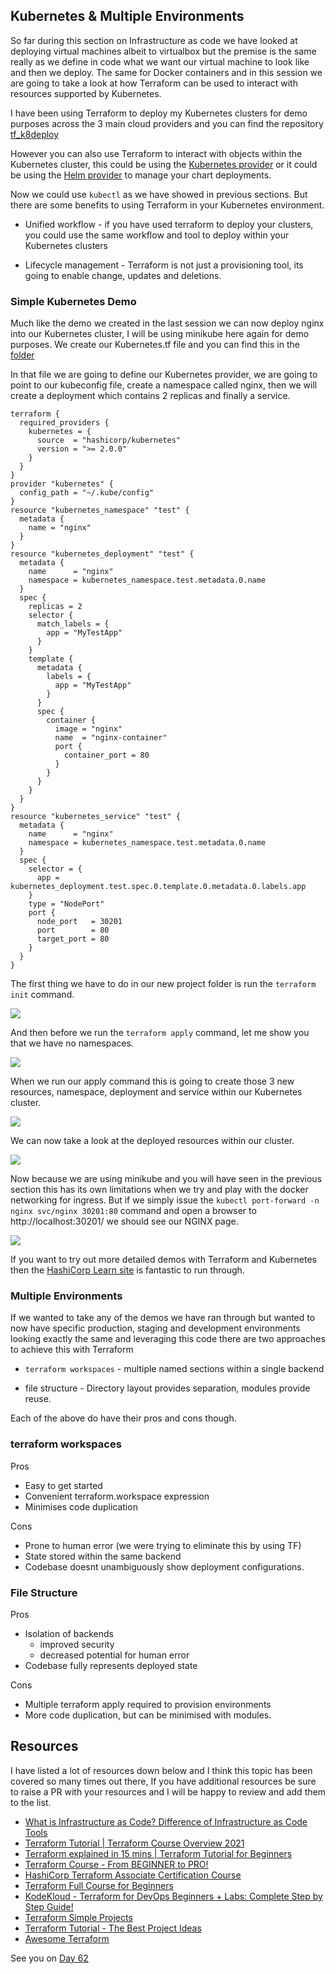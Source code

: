 ## Kubernetes & Multiple Environments 

So far during this section on Infrastructure as code we have looked at deploying virtual machines albeit to virtualbox but the premise is the same really as we define in code what we want our virtual machine to look like and then we deploy. The same for Docker containers and in this session we are going to take a look at how Terraform can be used to interact with resources supported by Kubernetes.

I have been using Terraform to deploy my Kubernetes clusters for demo purposes across the 3 main cloud providers and you can find the repository [tf_k8deploy](https://github.com/MichaelCade/tf_k8deploy)

However you can also use Terraform to interact with objects within the Kubernetes cluster, this could be using the [Kubernetes provider](https://registry.terraform.io/providers/hashicorp/kubernetes/latest/docs) or it could be using the [Helm provider](https://registry.terraform.io/providers/hashicorp/helm/latest) to manage your chart deployments. 

Now we could use `kubectl` as we have showed in previous sections. But there are some benefits to using Terraform in your Kubernetes environment. 

- Unified workflow - if you have used terraform to deploy your clusters, you could use the same workflow and tool to deploy within your Kubernetes clusters

- Lifecycle management - Terraform is not just a provisioning tool, its going to enable change, updates and deletions. 

### Simple Kubernetes Demo

Much like the demo we created in the last session we can now deploy nginx into our Kubernetes cluster, I will be using minikube here again for demo purposes. We create our Kubernetes.tf file and you can find this in the [folder](/Days/IaC/Kubernetes/kubernetes.tf)

In that file we are going to define our Kubernetes provider, we are going to point to our kubeconfig file, create a namespace called nginx, then we will create a deployment which contains 2 replicas and finally a service. 

```
terraform {
  required_providers {
    kubernetes = {
      source  = "hashicorp/kubernetes"
      version = ">= 2.0.0"
    }
  }
}
provider "kubernetes" {
  config_path = "~/.kube/config"
}
resource "kubernetes_namespace" "test" {
  metadata {
    name = "nginx"
  }
}
resource "kubernetes_deployment" "test" {
  metadata {
    name      = "nginx"
    namespace = kubernetes_namespace.test.metadata.0.name
  }
  spec {
    replicas = 2
    selector {
      match_labels = {
        app = "MyTestApp"
      }
    }
    template {
      metadata {
        labels = {
          app = "MyTestApp"
        }
      }
      spec {
        container {
          image = "nginx"
          name  = "nginx-container"
          port {
            container_port = 80
          }
        }
      }
    }
  }
}
resource "kubernetes_service" "test" {
  metadata {
    name      = "nginx"
    namespace = kubernetes_namespace.test.metadata.0.name
  }
  spec {
    selector = {
      app = kubernetes_deployment.test.spec.0.template.0.metadata.0.labels.app
    }
    type = "NodePort"
    port {
      node_port   = 30201
      port        = 80
      target_port = 80
    }
  }
}
```

The first thing we have to do in our new project folder is run the `terraform init` command. 

![](Images/Day61_IAC1.png)

And then before we run the `terraform apply` command, let me show you that we have no namespaces. 

![](Images/Day61_IAC2.png)

When we run our apply command this is going to create those 3 new resources, namespace, deployment and service within our Kubernetes cluster. 

![](Images/Day61_IAC3.png)

We can now take a look at the deployed resources within our cluster. 

![](Images/Day61_IAC4.png)

Now because we are using minikube and you will have seen in the previous section this has its own limitations when we try and play with the docker networking for ingress. But if we simply issue the `kubectl port-forward -n nginx svc/nginx 30201:80` command and open a browser to http://localhost:30201/ we should see our NGINX page. 

![](Images/Day61_IAC5.png)

If you want to try out more detailed demos with Terraform and Kubernetes then the [HashiCorp Learn site](https://learn.hashicorp.com/tutorials/terraform/kubernetes-provider) is fantastic to run through. 


### Multiple Environments 

If we wanted to take any of the demos we have ran through but wanted to now have specific production, staging and development environments looking exactly the same and leveraging this code there are two approaches to achieve this with Terraform 

- `terraform workspaces` - multiple named sections within a single backend 

- file structure - Directory layout provides separation, modules provide reuse. 

Each of the above do have their pros and cons though. 

### terraform workspaces 

Pros 
- Easy to get started 
- Convenient terraform.workspace expression 
- Minimises code duplication 

Cons
- Prone to human error (we were trying to eliminate this by using TF)
- State stored within the same backend 
- Codebase doesnt unambiguously show deployment configurations.

### File Structure 

Pros 
- Isolation of backends 
    - improved security 
    - decreased potential for human error 
- Codebase fully represents deployed state

Cons 
- Multiple terraform apply required to provision environments 
- More code duplication, but can be minimised with modules. 

## Resources 
I have listed a lot of resources down below and I think this topic has been covered so many times out there, If you have additional resources be sure to raise a PR with your resources and I will be happy to review and add them to the list. 

- [What is Infrastructure as Code? Difference of Infrastructure as Code Tools ](https://www.youtube.com/watch?v=POPP2WTJ8es)
- [Terraform Tutorial | Terraform Course Overview 2021](https://www.youtube.com/watch?v=m3cKkYXl-8o)
- [Terraform explained in 15 mins | Terraform Tutorial for Beginners ](https://www.youtube.com/watch?v=l5k1ai_GBDE)
- [Terraform Course - From BEGINNER to PRO!](https://www.youtube.com/watch?v=7xngnjfIlK4&list=WL&index=141&t=16s)
- [HashiCorp Terraform Associate Certification Course](https://www.youtube.com/watch?v=V4waklkBC38&list=WL&index=55&t=111s)
- [Terraform Full Course for Beginners](https://www.youtube.com/watch?v=EJ3N-hhiWv0&list=WL&index=39&t=27s)
- [KodeKloud -  Terraform for DevOps Beginners + Labs: Complete Step by Step Guide!](https://www.youtube.com/watch?v=YcJ9IeukJL8&list=WL&index=16&t=11s)
- [Terraform Simple Projects](https://terraform.joshuajebaraj.com/)
- [Terraform Tutorial - The Best Project Ideas](https://www.youtube.com/watch?v=oA-pPa0vfks)
- [Awesome Terraform](https://github.com/shuaibiyy/awesome-terraform)

See you on [Day 62](day62.md)